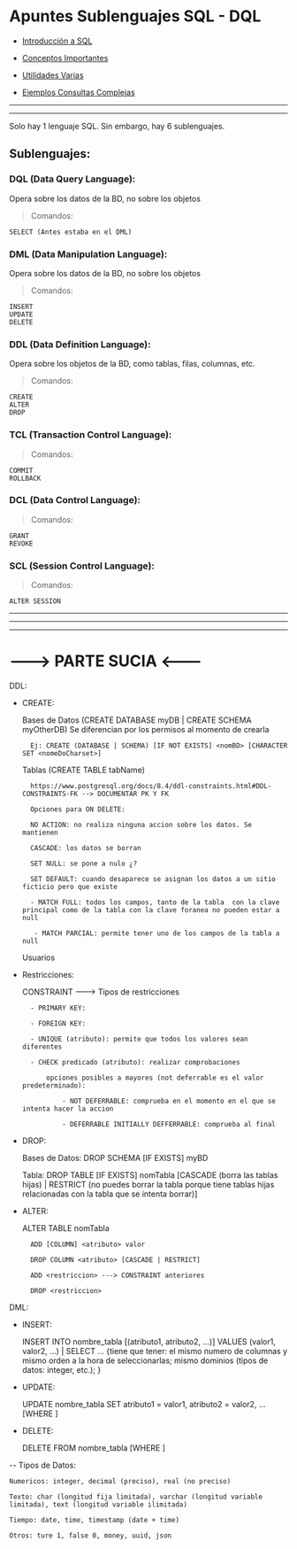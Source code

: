 
# Apuntes Sublenguajes SQL - DQL

 - [Introducción a SQL](#introducción-a-sql)
 
 - [Conceptos Importantes](#conceptos-importantes)
 
 - [Utilidades Varias](#utilidades-varias) 
 
 - [Ejemplos Consultas Complejas](#ejemplos-consultas-complejas)

***
***

Solo hay 1 lenguaje SQL. Sin embargo, hay 6 sublenguajes.

## Sublenguajes:

### DQL (Data Query Language):  
      
Opera sobre los datos de la BD, no sobre los objetos

> Comandos:
		
	SELECT (Antes estaba en el DML)

### DML (Data Manipulation Language):

Opera sobre los datos de la BD, no sobre los objetos

> Comandos:

	INSERT
	UPDATE
	DELETE

### DDL (Data Definition Language):

Opera sobre los objetos de la BD, como tablas, filas, columnas, etc.

> Comandos:
		
	CREATE
	ALTER
	DROP

### TCL (Transaction Control Language):

> Comandos:

	COMMIT
	ROLLBACK

### DCL (Data Control Language):

> Comandos:
		
	GRANT
	REVOKE

### SCL (Session Control Language):

> Comandos:
		
	ALTER SESSION 

***
***
***

# ---> PARTE SUCIA <---

DDL:

- CREATE: 

	Bases de Datos (CREATE DATABASE myDB | CREATE SCHEMA myOtherDB)
       		     Se diferencian por los permisos al momento de crearla

		Ej: CREATE (DATABASE | SCHEMA) [IF NOT EXISTS] <nomBD> [CHARACTER SET <nomeDoCharset>]

	Tablas (CREATE TABLE tabName)

		https://www.postgresql.org/docs/8.4/ddl-constraints.html#DDL-CONSTRAINTS-FK --> DOCUMENTAR PK Y FK
		
		Opciones para ON DELETE:

		NO ACTION: no realiza ninguna accion sobre los datos. Se mantienen

		CASCADE: los datos se borran

		SET NULL: se pone a nulo ¿?

		SET DEFAULT: cuando desaparece se asignan los datos a un sitio ficticio pero que existe

	    - MATCH FULL: todos los campos, tanto de la tabla  con la clave principal como de la tabla con la clave foranea no pueden estar a null

	     - MATCH PARCIAL: permite tener uno de los campos de la tabla a null

	Usuarios


- Restricciones:

	CONSTRAINT ---> Tipos de restricciones

		- PRIMARY KEY:

		- FOREIGN KEY:
	
		- UNIQUE (atributo): permite que todos los valores sean diferentes

		- CHECK predicado (atributo): realizar comprobaciones

			opciones posibles a mayores (not deferrable es el valor predeterminado):

				- NOT DEFERRABLE: comprueba en el momento en el que se intenta hacer la accion

				- DEFERRABLE INITIALLY DEFFERRABLE: comprueba al final


- DROP:

	Bases de Datos: DROP SCHEMA [IF EXISTS] myBD

	Tabla: DROP TABLE [IF EXISTS] nomTabla [CASCADE (borra las tablas hijas) | RESTRICT (no puedes borrar la tabla porque tiene tablas hijas relacionadas con la tabla que se intenta borrar)]


- ALTER:

	ALTER TABLE nomTabla

		ADD [COLUMN] <atributo> valor

		DROP COLUMN <atributo> [CASCADE | RESTRICT]

		ADD <restriccion> ---> CONSTRAINT anteriores

		DROP <restriccion>
       		    

DML:


- INSERT: 

	INSERT INTO nombre_tabla [(atributo1, atributo2, ...)] VALUES (valor1, valor2, ...) | SELECT ... {tiene que tener: el mismo numero de columnas y mismo orden a la hora de seleccionarlas; mismo dominios (tipos de datos: integer, etc.); }



- UPDATE:

	UPDATE nombre_tabla SET atributo1 = valor1, atributo2 = valor2, ... [WHERE <predicado>]



- DELETE:

	DELETE FROM nombre_tabla [WHERE <predicado>]



-- Tipos de Datos:

	Numericos: integer, decimal (preciso), real (no preciso)

	Texto: char (longitud fija limitada), varchar (longitud variable limitada), text (longitud variable ilimitada)

	Tiempo: date, time, timestamp (date + time)

	Otros: ture 1, false 0, money, uuid, json